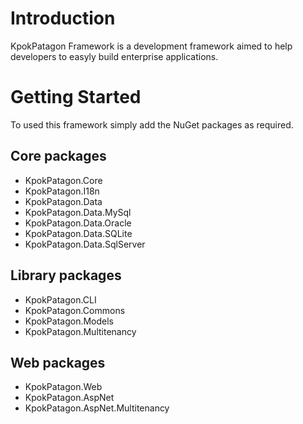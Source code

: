 # Introduction 
KpokPatagon Framework is a development framework aimed to help
developers to easyly build enterprise applications.

# Getting Started
To used this framework simply add the NuGet packages as required.

## Core packages

- KpokPatagon.Core
- KpokPatagon.I18n
- KpokPatagon.Data
- KpokPatagon.Data.MySql
- KpokPatagon.Data.Oracle
- KpokPatagon.Data.SQLite
- KpokPatagon.Data.SqlServer

## Library packages

- KpokPatagon.CLI
- KpokPatagon.Commons
- KpokPatagon.Models
- KpokPatagon.Multitenancy

## Web packages

- KpokPatagon.Web
- KpokPatagon.AspNet
- KpokPatagon.AspNet.Multitenancy
